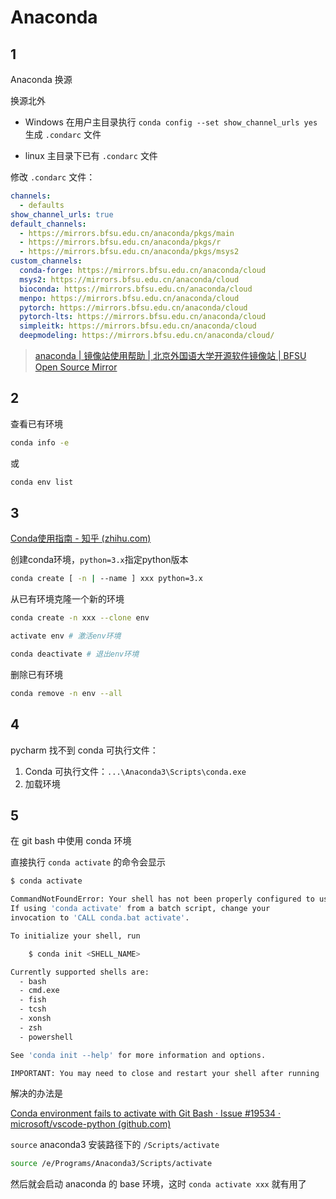 # Anaconda

## 1

Anaconda 换源

换源北外

-   Windows 在用户主目录执行 `conda config --set show_channel_urls yes` 生成 `.condarc` 文件

-   linux 主目录下已有 `.condarc` 文件

修改 `.condarc` 文件：

```yaml
channels:
  - defaults
show_channel_urls: true
default_channels:
  - https://mirrors.bfsu.edu.cn/anaconda/pkgs/main
  - https://mirrors.bfsu.edu.cn/anaconda/pkgs/r
  - https://mirrors.bfsu.edu.cn/anaconda/pkgs/msys2
custom_channels:
  conda-forge: https://mirrors.bfsu.edu.cn/anaconda/cloud
  msys2: https://mirrors.bfsu.edu.cn/anaconda/cloud
  bioconda: https://mirrors.bfsu.edu.cn/anaconda/cloud
  menpo: https://mirrors.bfsu.edu.cn/anaconda/cloud
  pytorch: https://mirrors.bfsu.edu.cn/anaconda/cloud
  pytorch-lts: https://mirrors.bfsu.edu.cn/anaconda/cloud
  simpleitk: https://mirrors.bfsu.edu.cn/anaconda/cloud
  deepmodeling: https://mirrors.bfsu.edu.cn/anaconda/cloud/
```

>   [anaconda | 镜像站使用帮助 | 北京外国语大学开源软件镜像站 | BFSU Open Source Mirror](https://mirrors.bfsu.edu.cn/help/anaconda/)

## 2

查看已有环境

```bash
conda info -e
```

或

```bash
conda env list
```

## 3

[Conda使用指南 - 知乎 (zhihu.com)](https://zhuanlan.zhihu.com/p/44398592)

创建conda环境，`python=3.x`指定python版本

```bash
conda create [ -n | --name ] xxx python=3.x
```

从已有环境克隆一个新的环境

```bash
conda create -n xxx --clone env
```



```bash
activate env # 激活env环境

conda deactivate # 退出env环境
```

删除已有环境

```bash
conda remove -n env --all
```

## 4

pycharm 找不到 conda 可执行文件：

1.   Conda 可执行文件：`...\Anaconda3\Scripts\conda.exe`
2.   加载环境

## 5

在 git bash 中使用 conda 环境

直接执行 `conda activate` 的命令会显示

```bash
$ conda activate

CommandNotFoundError: Your shell has not been properly configured to use 'conda activate'.
If using 'conda activate' from a batch script, change your
invocation to 'CALL conda.bat activate'.

To initialize your shell, run

    $ conda init <SHELL_NAME>

Currently supported shells are:
  - bash
  - cmd.exe
  - fish
  - tcsh
  - xonsh
  - zsh
  - powershell

See 'conda init --help' for more information and options.

IMPORTANT: You may need to close and restart your shell after running 'conda init'.
```

解决的办法是

[Conda environment fails to activate with Git Bash · Issue #19534 · microsoft/vscode-python (github.com)](https://github.com/microsoft/vscode-python/issues/19534#issuecomment-1194774160)

`source` anaconda3 安装路径下的 `/Scripts/activate`

```bash
source /e/Programs/Anaconda3/Scripts/activate
```

然后就会启动 anaconda 的 base 环境，这时 `conda activate xxx` 就有用了